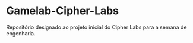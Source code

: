 # Gamelab-Cipher-Labs
Repositório designado ao projeto inicial do Cipher Labs para a semana de engenharia.
